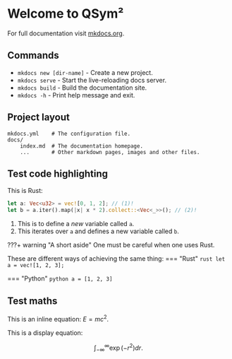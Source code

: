 # Welcome to QSym²

For full documentation visit [mkdocs.org](https://www.mkdocs.org).

## Commands

* `mkdocs new [dir-name]` - Create a new project.
* `mkdocs serve` - Start the live-reloading docs server.
* `mkdocs build` - Build the documentation site.
* `mkdocs -h` - Print help message and exit.

## Project layout

    mkdocs.yml    # The configuration file.
    docs/
        index.md  # The documentation homepage.
        ...       # Other markdown pages, images and other files.

## Test code highlighting

This is Rust:
```rust linenums="1" hl_lines="2"
let a: Vec<u32> = vec![0, 1, 2]; // (1)!
let b = a.iter().map(|x| x * 2).collect::<Vec<_>>(); // (2)!
```

1. This is to define a *new* variable called `a`.
2. This iterates over `a` and defines a new variable called `b`.

???+ warning "A short aside"
    One must be careful when one uses Rust.

These are different ways of achieving the same thing:
=== "Rust"
    ```rust
    let a = vec![1, 2, 3];
    ```

=== "Python"
    ```python
    a = [1, 2, 3]
    ```

## Test maths

This is an inline equation: $E = mc^2$.

This is a display equation:

$$
    \int_{-\infty}^{\infty} \exp(-r^2) dr.
$$
